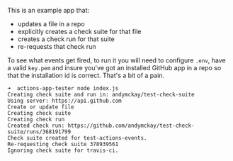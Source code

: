 This is an example app that:
* updates a file in a repo
* explicitly creates a check suite for that file
* creates a check run for that suite
* re-requests that check run

To see what events get fired, to run it you will need to configure `.env`, have a valid `key.pem` and insure you've got an installed GitHub app in a repo so that the installation id is correct. That's a bit of a pain.

```
➜  actions-app-tester node index.js
Creating check suite and run in: andymckay/test-check-suite
Using server: https://api.github.com
Create or update file
Creating check suite
Creating check run
Created check run: https://github.com/andymckay/test-check-suite/runs/368191799
Check suite created for test-actions-events.
Re-requesting check suite 378939561
Ignoring check suite for travis-ci.
```
